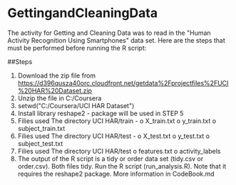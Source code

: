 # GettingandCleaningData

The activity for Getting and Cleaning Data was to read in the "Human Activity Recognition Using Smartphones" data set.
Here are the steps that must be performed before running the R script:

##Steps
1.	Download the zip file from https://d396qusza40orc.cloudfront.net/getdata%2Fprojectfiles%2FUCI%20HAR%20Dataset.zip
2.	Unzip the file in C:/Coursera
3.	setwd("C:/Coursera/UCI HAR Dataset")
4.	Install library reshape2 - package will be used in STEP 5
5.	Filies used The directory UCI HAR/train -
o	X_train.txt
o	y_train.txt
o	subject_train.txt
6.	Filies used The directory UCI HAR/test -
o	X_test.txt
o	y_test.txt
o	subject_test.txt
7.	Filies used The directory UCI HAR/test
o	features.txt
o	activity_labels
8.	The output of the R script is a tidy or order data set (tidy.csv or order.csv). Both files tidy.
Run the R script (run_analysis.R). Note that it requires the reshape2 package.
More information in CodeBook.md
